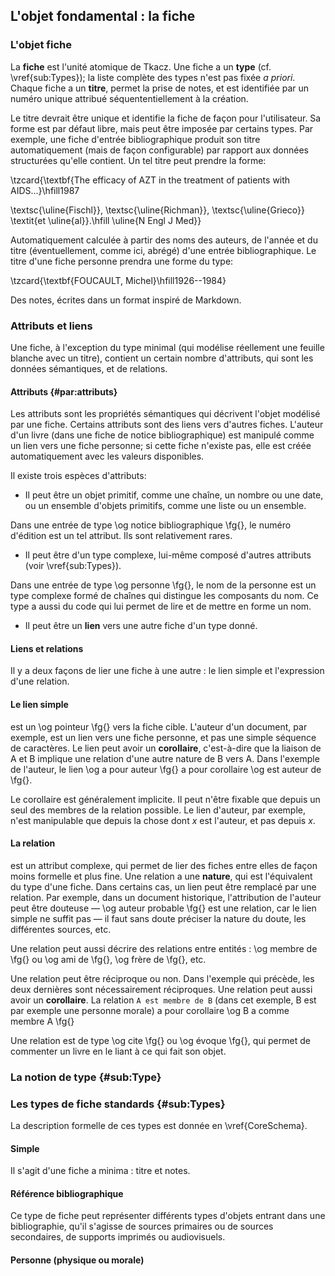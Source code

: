## L'objet fondamental : la fiche

### L'objet fiche

La **fiche** est l'unité atomique de Tkacz. Une fiche a un **type**
(cf. \vref{sub:Types}); la liste complète des types n'est pas fixée
*a priori*. Chaque fiche a un **titre**, permet la prise
de notes, et est identifiée par un numéro unique attribué séquententiellement
à la création. 

Le titre devrait être unique et identifie la fiche de façon pour l'utilisateur.
Sa forme est par défaut libre, mais peut être imposée par certains
types. Par exemple, une fiche d'entrée bibliographique produit son
titre automatiquement (mais de façon configurable) par rapport aux
données structurées qu'elle contient. Un tel titre peut prendre la
forme:

\tzcard{\textbf{The efficacy of AZT in the treatment of patients
with AIDS…}\hfill1987

\textsc{\uline{Fischl}}, \textsc{\uline{Richman}}, \textsc{\uline{Grieco}} \textit{et \uline{al}}.\hfill \uline{N
Engl J Med}}

Automatiquement calculée à partir des noms des auteurs, de l'année
et du titre (éventuellement, comme ici, abrégé) d'une entrée bibliographique.
Le titre d'une fiche personne prendra une forme du type:

\tzcard{\textbf{FOUCAULT, Michel}\hfill1926--1984}

Des notes, écrites dans un format inspiré de Markdown.


### Attributs et liens

Une fiche, à l'exception du type minimal (qui modélise réellement
une feuille blanche avec un titre), contient un certain nombre d'attributs,
qui sont les données sémantiques, et de relations.

#### Attributs {#par:attributs}

Les attributs sont les propriétés sémantiques qui décrivent l'objet
modélisé par une fiche. Certains attributs sont des liens vers d'autres
fiches. L'auteur d'un livre (dans une fiche de notice bibliographique)
est manipulé comme un lien vers une fiche personne; si cette fiche
n'existe pas, elle est créée automatiquement avec les valeurs disponibles.

Il existe trois espèces d'attributs:
 -  Il peut être un objet primitif, comme une chaîne, un nombre ou une
date, ou un ensemble d'objets primitifs, comme une liste ou un ensemble.


Dans une entrée de type \og notice bibliographique \fg{}, le numéro
d'édition est un tel attribut. Ils sont relativement rares.

 -  Il peut être d'un type complexe, lui-même composé d'autres attributs
(voir \vref{sub:Types}).


Dans une entrée de type \og personne \fg{}, le nom de la personne
est un type complexe formé de chaînes qui distingue les composants
du nom. Ce type a aussi du code qui lui permet de lire et de mettre
en forme un nom.

 -  Il peut être un **lien** vers une autre fiche d'un type donné. 

#### Liens et relations

Il y a deux façons de lier une fiche à une autre : le lien simple
et l'expression d'une relation.


#### Le lien simple 

est un \og pointeur \fg{} vers la fiche cible. L'auteur d'un document,
par exemple, est un lien vers une fiche personne, et pas une simple
séquence de caractères. Le lien peut avoir un **corollaire**,
c'est-à-dire que la liaison de A et B implique une relation d'une
autre nature de B vers A. Dans l'exemple de l'auteur, le lien \og a
pour auteur \fg{} a pour corollaire \og est auteur de \fg{}. 

Le corollaire est généralement implicite. Il peut n'être fixable que
depuis un seul des membres de la relation possible. Le lien d'auteur,
par exemple, n'est manipulable que depuis la chose dont *x* est
l'auteur, et pas depuis *x*. 


#### La relation

est un attribut complexe, qui permet de lier des fiches entre elles
de façon moins formelle et plus fine. Une relation a une **nature**,
qui est l'équivalent du type d'une fiche. Dans certains cas, un lien
peut être remplacé par une relation. Par exemple, dans un document
historique, l'attribution de l'auteur peut être douteuse — \og auteur
probable \fg{} est une relation, car le lien simple ne suffit pas
— il faut sans doute préciser la nature du doute, les différentes
sources, etc.

Une relation peut aussi décrire des relations entre entités : \og membre
de \fg{} ou \og ami de \fg{}, \og frère de \fg{}, etc.

Une relation peut être réciproque ou non. Dans l'exemple qui précède,
les deux dernières sont nécessairement réciproques. Une relation peut
aussi avoir un **corollaire**. La relation ```A est membre de B```
(dans cet exemple, B est par exemple une personne morale) a pour corollaire
\og B a comme membre A \fg{}

Une relation est de type \og cite \fg{} ou \og évoque \fg{}, qui
permet de commenter un livre en le liant à ce qui fait son objet. 


### La notion de type {#sub:Type}


### Les types de fiche standards {#sub:Types}

La description formelle de ces types est donnée en \vref{CoreSchema}.


#### Simple

Il s'agit d'une fiche a minima : titre et notes.


#### Référence bibliographique

Ce type de fiche peut représenter différents types d'objets entrant
dans une bibliographie, qu'il s'agisse de sources primaires ou de
sources secondaires, de supports imprimés ou audiovisuels. 


#### Personne (physique ou morale)
